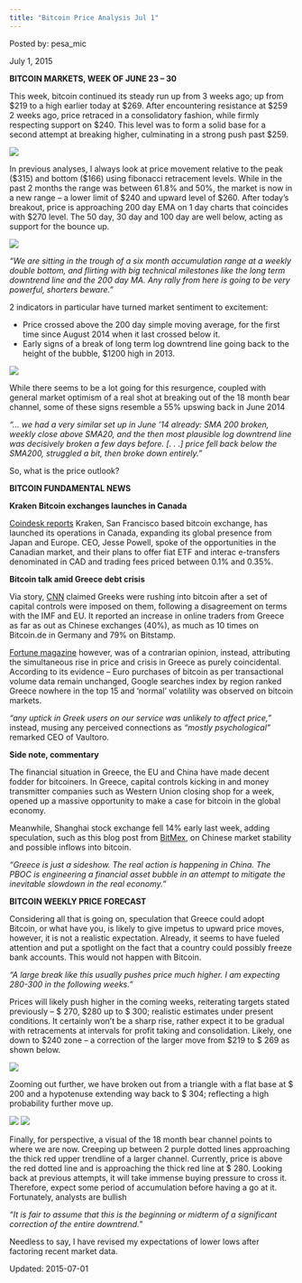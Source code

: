 ```yaml
---
title: "Bitcoin Price Analysis Jul 1"
---
```


Posted by: pesa_mic 

<span>July 1, 2015</span>



<p><strong>BITCOIN MARKETS, WEEK OF JUNE 23 &#8211; 30</strong></p>
<p>This week, bitcoin continued its steady run up from 3 weeks ago; up from $219 to a high earlier today at $269. After encountering resistance at $259 2 weeks ago, price retraced in a consolidatory fashion, while firmly respecting support on $240. This level was to form a solid base for a second attempt at breaking higher, culminating in a strong push past $259.</p>

<img src="https://G-I-R.github.io/deepdotweb/imgs/2015/07/1.jpg">

<p>In previous analyses, I always look at price movement relative to the peak ($315) and bottom ($166) using fibonacci retracement levels. While in the past 2 months the range was between 61.8% and 50%, the market is now in a new range &#8211; a lower limit of $240 and upward level of $260. After today’s breakout, price is approaching 200 day EMA on 1 day charts that coincides with $270 level. The 50 day, 30 day and 100 day are well below, acting as support for the bounce up.</p>

<img src="https://G-I-R.github.io/deepdotweb/imgs/2015/07/2.png">

<p><em>“We are sitting in the trough of a six month accumulation range at a weekly double bottom, and flirting with big technical milestones like the long term downtrend line and the 200 day MA. Any rally from here is going to be very powerful, shorters beware.”</em></p>
<p>2 indicators in particular have turned market sentiment to excitement:</p>
<ul>
<li>Price crossed above the 200 day simple moving average, for the first time since August 2014 when it last crossed below it.</li>
<li>Early signs of a break of long term log downtrend line going back to the height of the bubble, $1200 high in 2013.</li>
</ul>

<img src="https://G-I-R.github.io/deepdotweb/imgs/2015/07/3.png">

<p>While there seems to be a lot going for this resurgence, coupled with general market optimism of a real shot at breaking out of the 18 month bear channel, some of these signs resemble a 55% upswing back in June 2014</p>
<p><em>“&#8230; we had a very similar set up in June &#8217;14 already: SMA 200 broken, weekly close above SMA20, and the then most plausible log downtrend line was decisively broken a few days before. [. . .] price fell back below the SMA200, struggled a bit, then broke down entirely.” </em></p>
<p>So, what is the price outlook?</p>
<p><strong>BITCOIN FUNDAMENTAL NEWS</strong></p>
<p><strong>Kraken Bitcoin exchanges launches in Canada</strong></p>
<p><a href="http://www.coindesk.com/kraken-opens-bitcoin-exchange-in-canada/">Coindesk reports</a> Kraken, San Francisco based bitcoin exchange, has launched its operations in Canada, expanding its global presence from Japan and Europe. CEO, Jesse Powell, spoke of the opportunities in the Canadian market, and their plans to offer fiat ETF and interac e-transfers denominated in CAD and trading fees priced between 0.1% and 0.35%.</p>
<p><strong>Bitcoin talk amid Greece debt crisis</strong></p>
<p>Via story, <a href="http://money.cnn.com/2015/06/29/technology/greece-bitcoin/">CNN</a> claimed Greeks were rushing into bitcoin after a set of capital controls were imposed on them, following a disagreement on terms with the IMF and EU. It reported an increase in online traders from Greece as far as out as Chinese exchanges (40%), as much as 10 times on Bitcoin.de in Germany and 79% on Bitstamp.</p>
<p><a href="http://fortune.com/2015/06/29/bitcoin-price-hike-greece-grexit/">Fortune magazine</a> however, was of a contrarian opinion, instead, attributing the simultaneous rise in price and crisis in Greece as purely coincidental. According to its evidence &#8211; Euro purchases of bitcoin as per transactional volume data remain unchanged, Google searches index by region ranked Greece nowhere in the top 15 and ‘normal’ volatility was observed on bitcoin markets.</p>
<p><em>“any uptick in Greek users on our service was unlikely to affect price,”</em> instead, musing any perceived connections as <em>“mostly psychological” </em>remarked CEO of Vaultoro.</p>
<p><strong>Side note, commentary</strong></p>
<p>The financial situation in Greece, the EU and China have made decent fodder for bitcoiners. In Greece, capital controls kicking in and money transmitter companies such as Western Union closing shop for a week, opened up a massive opportunity to make a case for bitcoin in the global economy.</p>
<p>Meanwhile, Shanghai stock exchange fell 14% early last week, adding speculation, such as this blog post from <a href="https://blog.bitmex.com/">BitMex</a>, on Chinese market stability and possible inflows into bitcoin.</p>
<p><em>“Greece is just a sideshow. The real action is happening in China. The PBOC is engineering a financial asset bubble in an attempt to mitigate the inevitable slowdown in the real economy.”</em></p>
<p><strong>BITCOIN WEEKLY PRICE FORECAST</strong></p>
<p>Considering all that is going on, speculation that Greece could adopt Bitcoin, or what have you, is likely to give impetus to upward price moves, however, it is not a realistic expectation. Already, it seems to have fueled attention and put a spotlight on the fact that a country could possibly freeze bank accounts. This would not happen with Bitcoin.</p>
<p><em>“A large break like this usually pushes price much higher. I am expecting 280-300 in the following weeks.”</em></p>
<p>Prices will likely push higher in the coming weeks, reiterating targets stated previously &#8211; $ 270, $280 up to $ 300; realistic estimates under present conditions. It certainly won’t be a sharp rise, rather expect it to be gradual with retracements at intervals for profit taking and consolidation. Likely, one down to $240 zone &#8211; a correction of the larger move from $219 to $ 269 as shown below.</p>

<img src="https://G-I-R.github.io/deepdotweb/imgs/2015/07/4.png">

<p>Zooming out further, we have broken out from a triangle with a flat base at $ 200 and a hypotenuse extending way back to $ 304; reflecting a high probability further move up.</p>

<img src="https://G-I-R.github.io/deepdotweb/imgs/2015/07/5.png">


<img src="https://G-I-R.github.io/deepdotweb/imgs/2015/07/6.png">

<p>Finally, for perspective, a visual of the 18 month bear channel points to where we are now. Creeping up between 2 purple dotted lines approaching the thick red upper trendline of a larger channel. Currently, price is above the red dotted line and is approaching the thick red line at $ 280. Looking back at previous attempts, it will take immense buying pressure to cross it. Therefore, expect some period of accumulation before having a go at it. Fortunately, analysts are bullish</p>
<p><em>“It is fair to assume that this is the beginning or midterm of a significant correction of the entire downtrend.</em>”</p>
<p>Needless to say, I have revised my expectations of lower lows after factoring recent market data.</p>

Updated: 2015-07-01

